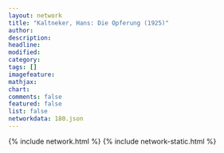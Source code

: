 ```yaml
---
layout: network
title: "Kaltneker, Hans: Die Opferung (1925)"
author:
description:
headline:
modified:
category:
tags: []
imagefeature: 
mathjax: 
chart: 
comments: false
featured: false
list: false
networkdata: 180.json
---
```

{% include network.html %}
{% include network-static.html %}
